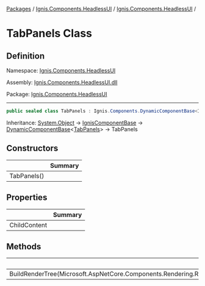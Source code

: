 [Packages](../../README.md) / [Ignis.Components.HeadlessUI](../README.md) / [Ignis.Components.HeadlessUI](README.md) /

# TabPanels Class

## Definition

Namespace: [Ignis.Components.HeadlessUI](README.md)

Assembly: [Ignis.Components.HeadlessUI.dll](../README.md)

Package: [Ignis.Components.HeadlessUI](https://www.nuget.org/packages/Ignis.Components.HeadlessUI)

---

```csharp
public sealed class TabPanels : Ignis.Components.DynamicComponentBase<Ignis.Components.HeadlessUI.TabPanels>
```

Inheritance: [System.Object](https://learn.microsoft.com/en-us/dotnet/api/System.Object) → [IgnisComponentBase](../../Ignis.Components/Ignis.Components/Ignis.Components.IgnisComponentBase.md) → [DynamicComponentBase](../../Ignis.Components/Ignis.Components/Ignis.Components.DynamicComponentBase_1.md)&lt;[TabPanels](Ignis.Components.HeadlessUI.TabPanels.md)&gt; → TabPanels

## Constructors

|             | Summary |
| ----------- | ------- |
| TabPanels() |         |

## Properties

|              | Summary |
| ------------ | ------- |
| ChildContent |         |

## Methods

|                                                                              | Summary |
| ---------------------------------------------------------------------------- | ------- |
| BuildRenderTree(Microsoft.AspNetCore.Components.Rendering.RenderTreeBuilder) |         |
